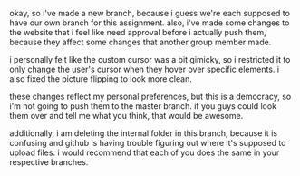 okay, so i've made a new branch, because i guess we're each supposed to have our own branch for this assignment. also, i've made some changes to the website that i feel like need approval before i actually push them, because they affect some changes that another group member made.

i personally felt like the custom cursor was a bit gimicky, so i restricted it to only change the user's cursor when they hover over specific elements. i also fixed the picture flipping to look more clean.

these changes reflect my personal preferences, but this is a democracy, so i'm not going to push them to the master branch. if you guys could look them over and tell me what you think, that would be awesome.

additionally, i am deleting the internal folder in this branch, because it is confusing and github is having trouble figuring out where it's supposed to upload files. i would recommend that each of you does the same in your respective branches.
